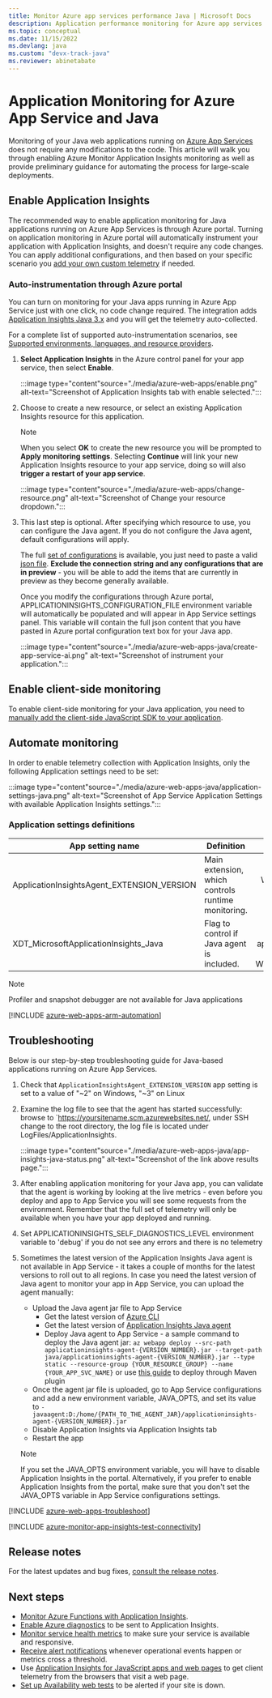 ```yaml
---
title: Monitor Azure app services performance Java | Microsoft Docs
description: Application performance monitoring for Azure app services using Java. Chart load and response time, dependency information, and set alerts on performance.
ms.topic: conceptual
ms.date: 11/15/2022
ms.devlang: java
ms.custom: "devx-track-java"
ms.reviewer: abinetabate
---
```


# Application Monitoring for Azure App Service and Java

Monitoring of your Java web applications running on [Azure App Services](../../app-service/index.yml) does not require any modifications to the code. This article will walk you through enabling Azure Monitor Application Insights monitoring as well as provide preliminary guidance for automating the process for large-scale deployments.

## Enable Application Insights

The recommended way to enable application monitoring for Java applications running on Azure App Services is through Azure portal.
Turning on application monitoring in Azure portal will automatically instrument your application with Application Insights, and doesn't require any code changes.
You can apply additional configurations, and then based on your specific scenario you [add your own custom telemetry](./opentelemetry-enable.md#modify-telemetry) if needed.

### Auto-instrumentation through Azure portal

You can turn on monitoring for your Java apps running in Azure App Service just with one click, no code change required. The integration adds [Application Insights Java 3.x](./java-in-process-agent.md) and you will get the telemetry auto-collected.

For a complete list of supported auto-instrumentation scenarios, see [Supported environments, languages, and resource providers](codeless-overview.md#supported-environments-languages-and-resource-providers).

1. **Select Application Insights** in the Azure control panel for your app service, then select **Enable**.

    :::image type="content"source="./media/azure-web-apps/enable.png" alt-text="Screenshot of Application Insights tab with enable selected."::: 

2. Choose to create a new resource, or select an existing Application Insights resource for this application.

    > [!NOTE]
    > When you select **OK** to create the new resource you will be prompted to **Apply monitoring settings**. Selecting **Continue** will link your new Application Insights resource to your app service, doing so will also **trigger a restart of your app service**. 

    :::image type="content"source="./media/azure-web-apps/change-resource.png" alt-text="Screenshot of Change your resource dropdown.":::

3. This last step is optional. After specifying which resource to use, you can configure the Java agent. If you do not configure the Java agent, default configurations will apply.

    The full [set of configurations](./java-standalone-config.md) is available, you just need to paste a valid [json file](./java-standalone-config.md#an-example). **Exclude the connection string and any configurations that are in preview** - you will be able to add the items that are currently in preview as they become generally available.

    Once you modify the configurations through Azure portal, APPLICATIONINSIGHTS_CONFIGURATION_FILE environment variable will automatically be populated and will appear in App Service settings panel. This variable will contain the full json content that you have pasted in Azure portal configuration text box for your Java app. 

    :::image type="content"source="./media/azure-web-apps-java/create-app-service-ai.png" alt-text="Screenshot of instrument your application."::: 
    

## Enable client-side monitoring

To enable client-side monitoring for your Java application, you need to [manually add the client-side JavaScript SDK to your application](./javascript.md).

## Automate monitoring

In order to enable telemetry collection with Application Insights, only the following Application settings need to be set:

:::image type="content"source="./media/azure-web-apps-java/application-settings-java.png" alt-text="Screenshot of App Service Application Settings with available Application Insights settings.":::

### Application settings definitions

| App setting name | Definition | Value |
|------------------|------------|------:|
| ApplicationInsightsAgent_EXTENSION_VERSION | Main extension, which controls runtime monitoring. | `~2` in Windows or `~3` in Linux. |
| XDT_MicrosoftApplicationInsights_Java | Flag to control if Java agent is included. | 0 or 1 (only applicable in Windows). |

> [!NOTE]
> Profiler and snapshot debugger are not available for Java applications

[!INCLUDE [azure-web-apps-arm-automation](../../../includes/azure-monitor-app-insights-azure-web-apps-arm-automation.md)]

## Troubleshooting

Below is our step-by-step troubleshooting guide for Java-based applications running on Azure App Services.

1. Check that `ApplicationInsightsAgent_EXTENSION_VERSION` app setting is set to a value of "~2" on Windows, "~3" on Linux
1. Examine the log file to see that the agent has started successfully: browse to `https://yoursitename.scm.azurewebsites.net/, under SSH change to the root directory, the log file is located under LogFiles/ApplicationInsights. 
  
    :::image type="content"source="./media/azure-web-apps-java/app-insights-java-status.png" alt-text="Screenshot of the link above results page."::: 

1. After enabling application monitoring for your Java app, you can validate that the agent is working by looking at the live metrics - even before you deploy and app to App Service you will see some requests from the environment. Remember that the full set of telemetry will only be available when you have your app deployed and running. 
1. Set APPLICATIONINSIGHTS_SELF_DIAGNOSTICS_LEVEL environment variable to 'debug' if you do not see any errors and there is no telemetry
1. Sometimes the latest version of the Application Insights Java agent is not available in App Service - it takes a couple of months for the latest versions to roll out to all regions. In case you need the latest version of Java agent to monitor your app in App Service, you can upload the agent manually: 
    * Upload the Java agent jar file to App Service
        * Get the latest version of [Azure CLI](/cli/azure/install-azure-cli-windows?tabs=azure-cli)
        * Get the latest version of [Application Insights Java agent](./java-in-process-agent.md)
        * Deploy Java agent to App Service - a sample command to deploy the Java agent jar: `az webapp deploy --src-path applicationinsights-agent-{VERSION_NUMBER}.jar --target-path java/applicationinsights-agent-{VERSION_NUMBER}.jar --type static --resource-group {YOUR_RESOURCE_GROUP} --name {YOUR_APP_SVC_NAME}` or use [this guide](../../app-service/quickstart-java.md?tabs=javase&pivots=platform-linux#3---configure-the-maven-plugin) to deploy through Maven plugin
    * Once the agent jar file is uploaded, go to App Service configurations and add a new environment variable, JAVA_OPTS, and set its value to `-javaagent:D:/home/{PATH_TO_THE_AGENT_JAR}/applicationinsights-agent-{VERSION_NUMBER}.jar`
    * Disable Application Insights via Application Insights tab
    * Restart the app

    > [!NOTE]
    > If you set the JAVA_OPTS environment variable, you will have to disable Application Insights in the portal. Alternatively, if you prefer to enable Application Insights from the portal, make sure that you don't set the JAVA_OPTS variable in App Service configurations settings. 

[!INCLUDE [azure-web-apps-troubleshoot](../../../includes/azure-monitor-app-insights-azure-web-apps-troubleshoot.md)]

[!INCLUDE [azure-monitor-app-insights-test-connectivity](../../../includes/azure-monitor-app-insights-test-connectivity.md)]

## Release notes

For the latest updates and bug fixes, [consult the release notes](web-app-extension-release-notes.md).

## Next steps

* [Monitor Azure Functions with Application Insights](monitor-functions.md).
* [Enable Azure diagnostics](../agents/diagnostics-extension-to-application-insights.md) to be sent to Application Insights.
* [Monitor service health metrics](../data-platform.md) to make sure your service is available and responsive.
* [Receive alert notifications](../alerts/alerts-overview.md) whenever operational events happen or metrics cross a threshold.
* Use [Application Insights for JavaScript apps and web pages](javascript.md) to get client telemetry from the browsers that visit a web page.
* [Set up Availability web tests](monitor-web-app-availability.md) to be alerted if your site is down.

